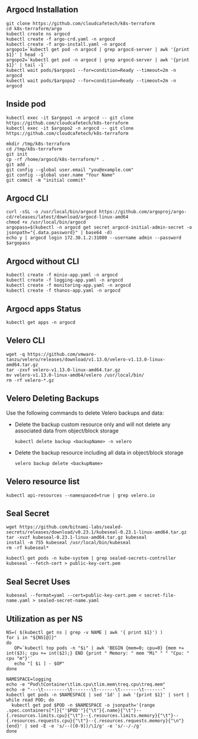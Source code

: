 ## Argocd Installation

```
git clone https://github.com/cloudcafetech/k8s-terraform
cd k8s-terraform/argo
kubectl create ns argocd
kubectl create -f argo-crd.yaml -n argocd
kubectl create -f argo-install.yaml -n argocd
argopo1=`kubectl get pod -n argocd | grep argocd-server | awk '{print $1}' | head -1`
argopo2=`kubectl get pod -n argocd | grep argocd-server | awk '{print $1}' | tail -1`
kubectl wait pods/$argopo1 --for=condition=Ready --timeout=2m -n argocd
kubectl wait pods/$argopo2 --for=condition=Ready --timeout=2m -n argocd

```

## Inside pod

```
kubectl exec -it $argopo1 -n argocd -- git clone https://github.com/cloudcafetech/k8s-terraform
kubectl exec -it $argopo2 -n argocd -- git clone https://github.com/cloudcafetech/k8s-terraform

mkdir /tmp/k8s-terraform
cd /tmp/k8s-terraform
git init
cp -rf /home/argocd/k8s-terraform/* .
git add .
git config --global user.email "you@example.com"
git config --global user.name "Your Name"
git commit -m "initial commit"

```

## Argocd CLI

```
curl -sSL -o /usr/local/bin/argocd https://github.com/argoproj/argo-cd/releases/latest/download/argocd-linux-amd64
chmod +x /usr/local/bin/argocd
argopass=$(kubectl -n argocd get secret argocd-initial-admin-secret -o jsonpath="{.data.password}" | base64 -d)
echo y | argocd login 172.30.1.2:31080 --username admin --password $argopass
```

## Argocd without CLI

```
kubectl create -f minio-app.yaml -n argocd
kubectl create -f logging-app.yaml -n argocd
kubectl create -f monitoring-app.yaml -n argocd
kubectl create -f thanos-app.yaml -n argocd
```

## Argocd apps Status

```kubectl get apps -n argocd```

## Velero CLI

```
wget -q https://github.com/vmware-tanzu/velero/releases/download/v1.13.0/velero-v1.13.0-linux-amd64.tar.gz
tar -zxvf velero-v1.13.0-linux-amd64.tar.gz
mv velero-v1.13.0-linux-amd64/velero /usr/local/bin/
rm -rf velero-*.gz
```

## Velero Deleting Backups
Use the following commands to delete Velero backups and data:

- Delete the backup custom resource only and will not delete any associated data from object/block storage
  
  ```kubectl delete backup <backupName> -n velero``` 

- Delete the backup resource including all data in object/block storage
  
  ```velero backup delete <backupName>```

## Velero resource list

```kubectl api-resources --namespaced=true | grep velero.io```

## Seal Secret

```
wget https://github.com/bitnami-labs/sealed-secrets/releases/download/v0.23.1/kubeseal-0.23.1-linux-amd64.tar.gz
tar -xvzf kubeseal-0.23.1-linux-amd64.tar.gz kubeseal
install -m 755 kubeseal /usr/local/bin/kubeseal
rm -rf kubeseal*

kubectl get pods -n kube-system | grep sealed-secrets-controller
kubeseal --fetch-cert > public-key-cert.pem
```

## Seal Secret Uses 

```
kubeseal --format=yaml --cert=public-key-cert.pem < secret-file-name.yaml > sealed-secret-name.yaml
```

## Utilization as per NS

```
NS=( $(kubectl get ns | grep -v NAME | awk '{ print $1}') )
for i in "${NS[@]}"
do
   OP=`kubectl top pods -n "$i" | awk 'BEGIN {mem=0; cpu=0} {mem += int($3); cpu += int($2);} END {print " Memory: " mem "Mi" " " "Cpu: " cpu "m"}'`
   echo "[ $i ] - $OP"
done
```

```
NAMESPACE=logging
echo -e "Pod\tContainer\tlim.cpu\tlim.mem\treq.cpu\treq.mem"
echo -e "---\t---------\t-------\t-------\t-------\t-------"
kubectl get pods -n $NAMESPACE | sed '1d' | awk '{print $1}' | sort | while read POD; do
  kubectl get pod $POD -n $NAMESPACE -o jsonpath='{range .spec.containers[*]}{"'$POD'"}{"\t"}{.name}{"\t"}--{.resources.limits.cpu}{"\t"}--{.resources.limits.memory}{"\t"}--{.resources.requests.cpu}{"\t"}--{.resources.requests.memory}{"\n"}{end}' | sed -E -e 's/--([0-9])/\1/g' -e 's/--/-/g'
done
```

